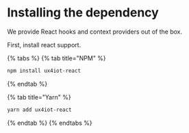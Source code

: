 # Installing the dependency

We provide React hooks and context providers out of the box.

First, install react support.

{% tabs %}
{% tab title="NPM" %}
```bash
npm install ux4iot-react
```
{% endtab %}

{% tab title="Yarn" %}
```bash
yarn add ux4iot-react
```
{% endtab %}
{% endtabs %}



